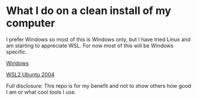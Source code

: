 # What I do on a clean install of my computer

I prefer Windows so most of this is Windows only, but I have tried Linux and am starting to appreciate WSL. For now most of this will be Windows specific.

[Windows](./Windows/readme.md)

[WSL2 Ubuntu 2004](./Linux/readme.md)

Full disclosure: This repo is for my benefit and not to show others how good I am or what cool tools I use. 
